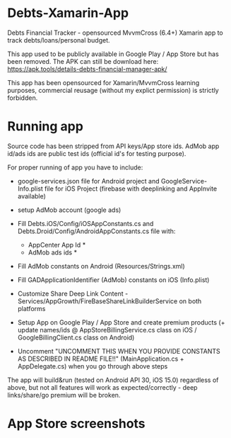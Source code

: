 # Debts-Xamarin-App
Debts Financial Tracker - opensourced MvvmCross (6.4+) Xamarin app to track debts/loans/personal budget. 

This app used to be publicly available in Google Play / App Store but has been removed.
The APK can still be download here: https://apk.tools/details-debts-financial-manager-apk/

This app has been opensourced for Xamarin/MvvmCross learning purposes, commercial reusage (without my explict permission) is strictly forbidden.

# Running app

Source code has been stripped from API keys/App store ids.
AdMob app id/ads ids are public test ids (official id's for testing purpose). 

For proper running of app you have to include:
- google-services.json file for Android project and GoogleService-Info.plist file for iOS Project (firebase with deeplinking and AppInvite available)
- setup AdMob account (google ads)
- Fill Debts.iOS/Config/iOSAppConstants.cs and Debts.Droid/Config/AndroidAppConstants.cs file with:
    * AppCenter App Id *
    * AdMob ads ids *
- Fill AdMob constants on Android (Resources/Strings.xml)
- Fill GADApplicationIdentifier (AdMob) constants on iOS (Info.plist)
- Customize Share Deep Link Content - Services/AppGrowth/FireBaseShareLinkBuilderService on both platforms
- Setup App on Google Play / App Store and create premium products (+ update names/ids @ AppStoreBillingService.cs class on iOS / GoogleBillingClient.cs class on Android)

- Uncomment "UNCOMMENT THIS WHEN YOU PROVIDE CONSTANTS AS DESCRIBED IN README FILE!!" (MainApplication.cs + AppDelegate.cs) when you go through above steps

The app will build&run (tested on Android API 30, iOS 15.0) regardless of above, but not all features will work as expected/correctly - deep links/share/go premium will be broken.

# App Store screenshots
